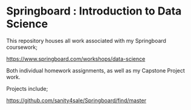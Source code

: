 # Springboard : Introduction to Data Science

This repository houses all work associated with my Springboard coursework;

https://www.springboard.com/workshops/data-science

Both individual homework assignments, as well as my Capstone Project work. 

Projects include; 

https://github.com/sanity4sale/Springboard/find/master
